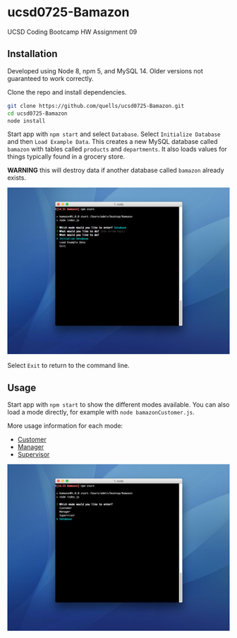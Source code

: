 # ucsd0725-Bamazon

UCSD Coding Bootcamp HW Assignment 09

## Installation

Developed using Node 8, npm 5, and MySQL 14. Older versions not guaranteed to
work correctly.

Clone the repo and install dependencies.

```bash
git clone https://github.com/quells/ucsd0725-Bamazon.git
cd ucsd0725-Bamazon
node install
```

Start app with `npm start` and select `Database`. Select `Initialize Database`
and then `Load Example Data`. This creates a new MySQL database called `bamazon`
with tables called `products` and `departments`. It also loads values for things
typically found in a grocery store.

**WARNING** this will destroy data if another
database called `bamazon` already exists.

![Initialize Database and Load Example Data](screenshots/02%20Initialize.png)

Select `Exit` to return to the command line.

## Usage

Start app with `npm start` to show the different modes available. You can also
load a mode directly, for example with `node bamazonCustomer.js`.

More usage information for each mode:

- [Customer](readme/customer.md)
- [Manager](readme/manager.md)
- [Supervisor](readme/supervisor.md)

![Mode Menu](screenshots/01%20Database.png)
